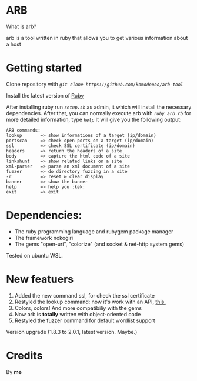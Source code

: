# ARB 
What is arb? 

arb is a tool written in ruby that allows you to get various information about a host

# Getting started
Clone repository with _`git clone https://github.com/komodoooo/arb-tool`_

Install the latest version of [Ruby](https://www.ruby-lang.org/en/downloads/)

After installing ruby run _`setup.sh`_ as admin, it which will install the necessary dependencies. After that, you can normally execute arb with _`ruby arb.rb`_ for more detailed information, type _`help`_
It will give you the following output:

```
ARB commands:
lookup       => show informations of a target (ip/domain)
portscan     => check open ports on a target (ip/domain)
ssl          => check SSL certificate (ip/domain)
headers      => return the headers of a site
body         => capture the html code of a site
linkshunt    => show related links on a site
xml-parser   => parse an xml document of a site
fuzzer       => do directory fuzzing in a site
-r           => reset & clear display
banner       => show the banner
help         => help you :kek:
exit         => exit
```

# Dependencies:

- The ruby programming language and rubygem package manager
- The framework nokogiri
- The gems "open-uri", "colorize" (and socket & net-http system gems)

Tested on ubuntu WSL.

# New featuers
1) Added the new command ssl, for check the ssl certificate
2) Restyled the lookup command: now it's work with an API, [this.](https://ipwhois.app)
3) Colors, colors! And more compatibiliy with the gems
4) Now arb is **totally** written with object-oriented code
5) Restyled the fuzzer command for default wordlist support

Version upgrade (1.8.3 to 2.0.1, latest version. Maybe.)


# Credits

By **me**
